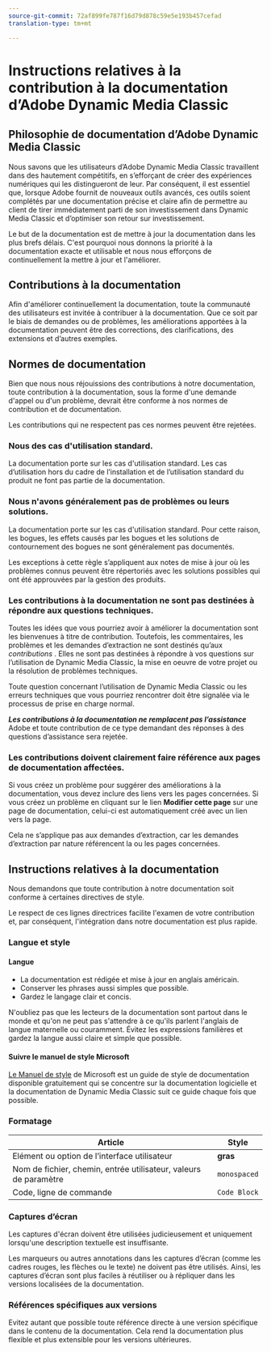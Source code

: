```yaml
---
source-git-commit: 72af899fe787f16d79d878c59e5e193b457cefad
translation-type: tm+mt

---
```

# Instructions relatives à la contribution à la documentation d’Adobe Dynamic Media Classic

## Philosophie de documentation d’Adobe Dynamic Media Classic

Nous savons que les utilisateurs d’Adobe Dynamic Media Classic travaillent dans des  hautement compétitifs, en s’efforçant de créer des expériences numériques qui les distingueront de leur. Par conséquent, il est essentiel que, lorsque Adobe fournit de nouveaux outils avancés, ces outils soient complétés par une documentation précise et claire afin de permettre au client de tirer immédiatement parti de son investissement dans Dynamic Media Classic et d’optimiser son retour sur investissement.

Le but de la documentation est de mettre à jour la documentation dans les plus brefs délais. C&#39;est pourquoi nous donnons la priorité à la documentation exacte et utilisable et nous nous efforçons de continuellement la mettre à jour et l&#39;améliorer.

## Contributions à la documentation

Afin d&#39;améliorer continuellement la documentation, toute la communauté des utilisateurs est invitée à contribuer à la documentation. Que ce soit par le biais de demandes ou de problèmes, les améliorations apportées à la documentation peuvent être des corrections, des clarifications, des extensions et d’autres exemples.

## Normes de documentation

Bien que nous nous réjouissions des contributions à notre documentation, toute contribution à la documentation, sous la forme d&#39;une demande d&#39;appel ou d&#39;un problème, devrait être conforme à nos normes de contribution et de documentation.

Les contributions qui ne respectent pas ces normes peuvent être rejetées.

### Nous  des cas d&#39;utilisation standard.

La documentation porte sur les cas d&#39;utilisation standard. Les cas d’utilisation hors du cadre de l’installation et de l’utilisation standard du produit ne font pas partie de la documentation.

### Nous n&#39;avons généralement pas de problèmes  ou leurs solutions.

La documentation porte sur les cas d&#39;utilisation standard. Pour cette raison, les bogues, les effets causés par les bogues et les solutions de contournement des bogues ne sont généralement pas documentés.

Les exceptions à cette règle s’appliquent aux notes de mise à jour où les problèmes connus peuvent être répertoriés avec les solutions possibles qui ont été approuvées par la gestion des produits.

### Les contributions à la documentation ne sont pas destinées à répondre aux questions techniques.

Toutes les idées que vous pourriez avoir à améliorer la documentation sont les bienvenues à titre de contribution. Toutefois, les commentaires, les problèmes et les demandes d’extraction ne sont destinés qu’aux *contributions* . Elles ne sont pas destinées à répondre à vos questions sur l’utilisation de Dynamic Media Classic, la mise en oeuvre de votre projet ou la résolution de problèmes techniques.

Toute question concernant l’utilisation de Dynamic Media Classic ou les erreurs techniques que vous pourriez rencontrer doit être signalée via le processus de prise en charge normal.

***Les contributions à la documentation ne remplacent pas l’assistance*** Adobe et toute contribution de ce type demandant des réponses à des questions d’assistance sera rejetée.

### Les contributions doivent clairement faire référence aux pages de documentation affectées.

Si vous créez un problème pour suggérer des améliorations à la documentation, vous devez inclure des liens vers les pages concernées. Si vous créez un problème en cliquant sur le lien **Modifier cette page** sur une page de documentation, celui-ci est automatiquement créé avec un lien vers la page.

Cela ne s’applique pas aux demandes d’extraction, car les demandes d’extraction par nature référencent la ou les pages concernées.

## Instructions relatives à la documentation

Nous demandons que toute contribution à notre documentation soit conforme à certaines directives de style.

Le respect de ces lignes directrices facilite l&#39;examen de votre contribution et, par conséquent, l&#39;intégration dans notre documentation est plus rapide.

### Langue et style

#### Langue

* La documentation est rédigée et mise à jour en anglais américain.
* Conserver les phrases aussi simples que possible.
* Gardez le langage clair et concis.

N&#39;oubliez pas que les lecteurs de la documentation sont partout dans le monde et qu&#39;on ne peut pas s&#39;attendre à ce qu&#39;ils parlent l&#39;anglais de langue maternelle ou couramment. Évitez les expressions familières et gardez la langue aussi claire et simple que possible.

#### Suivre le manuel de style Microsoft

[Le Manuel de style](https://docs.microsoft.com/en-us/style-guide/welcome/) de Microsoft est un guide de style de documentation disponible gratuitement qui se concentre sur la documentation logicielle et la documentation de Dynamic Media Classic suit ce guide chaque fois que possible.

### Formatage

| Article | Style |
|---|---|
| Elément ou option de l’interface utilisateur | **gras** |
| Nom de fichier, chemin, entrée utilisateur, valeurs de paramètre | `monospaced` |
| Code, ligne de commande | ```Code Block``` |

### Captures d’écran

Les captures d&#39;écran doivent être utilisées judicieusement et uniquement lorsqu&#39;une description textuelle est insuffisante.

Les marqueurs ou autres annotations dans les captures d’écran (comme les cadres rouges, les flèches ou le texte) ne doivent pas être utilisés. Ainsi, les captures d’écran sont plus faciles à réutiliser ou à répliquer dans les versions localisées de la documentation.

### Références spécifiques aux versions

Evitez autant que possible toute référence directe à une version spécifique dans le contenu de la documentation. Cela rend la documentation plus flexible et plus extensible pour les versions ultérieures.
